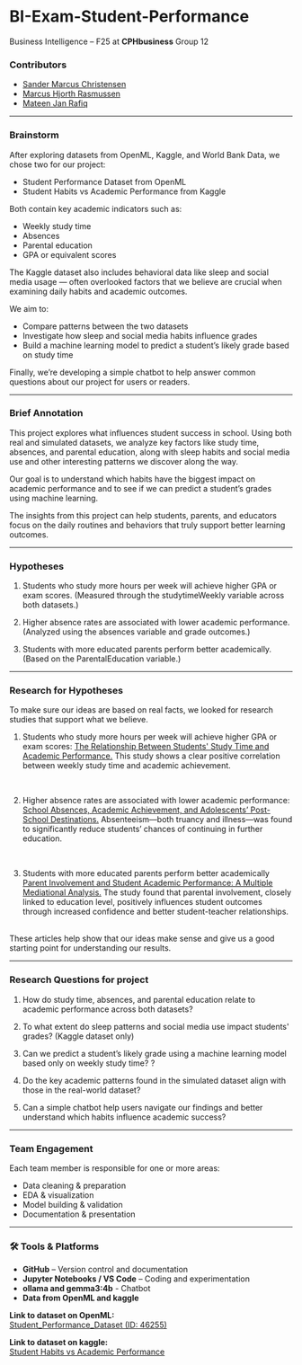 #  BI-Exam-Student-Performance
Business Intelligence – F25 at **CPHbusiness** Group 12

### Contributors 
- [Sander Marcus Christensen](https://github.com/sanderMarcusChristensen) 
- [Marcus Hjorth Rasmussen](https://github.com/MarcusHjorth) 
- [Mateen Jan Rafiq](https://github.com/MateenCPH)

---
###  Brainstorm
After exploring datasets from OpenML, Kaggle, and World Bank Data, we chose two for our project:

- Student Performance Dataset from OpenML
- Student Habits vs Academic Performance from Kaggle

Both contain key academic indicators such as:

- Weekly study time
- Absences
- Parental education
- GPA or equivalent scores

The Kaggle dataset also includes behavioral data like sleep and social media usage — often overlooked factors that we believe are crucial when examining daily habits and academic outcomes.

We aim to:

- Compare patterns between the two datasets
- Investigate how sleep and social media habits influence grades
- Build a machine learning model to predict a student’s likely grade based on study time

Finally, we’re developing a simple chatbot to help answer common questions about our project for users or readers.

---

###  Brief Annotation
This project explores what influences student success in school. Using both real and simulated datasets, we analyze key factors like study time, absences, and parental education, along with sleep habits and social media use and other interesting patterns we discover along the way.

Our goal is to understand which habits have the biggest impact on academic performance and to see if we can predict a student’s grades using machine learning.

The insights from this project can help students, parents, and educators focus on the daily routines and behaviors that truly support better learning outcomes.

---


###  Hypotheses
1.  Students who study more hours per week will achieve higher GPA or exam scores.
(Measured through the studytimeWeekly variable across both datasets.)

2.  Higher absence rates are associated with lower academic performance.
(Analyzed using the absences variable and grade outcomes.)

3. Students with more educated parents perform better academically.
(Based on the ParentalEducation variable.)

---

###  Research for Hypotheses 
To make sure our ideas are based on real facts, we looked for research studies that support what we believe.

1.  Students who study more hours per week will achieve higher GPA or exam scores: [ The Relationship Between Students' Study Time and Academic Performance.](https://pdfs.semanticscholar.org/fdf4/53c5603d7af401953a5eaa49e9ec228d3aaa.pdf)
This study shows a clear positive correlation between weekly study time and academic achievement.

<br>


2.  Higher absence rates are associated with lower academic performance: 
[ School Absences, Academic Achievement, and Adolescents’ Post-School Destinations.](https://doi.org/10.1080/03054985.2024.2308520)
Absenteeism—both truancy and illness—was found to significantly reduce students’ chances of continuing in further education.

<br>

3. Students with more educated parents perform better academically 
[ Parent Involvement and Student Academic Performance: A Multiple Mediational Analysis.](https://pmc.ncbi.nlm.nih.gov/articles/PMC3020099/)
The study found that parental involvement, closely linked to education level, positively influences student outcomes through increased confidence and better student-teacher relationships.


<br> 
These articles help show that our ideas make sense and give us a good starting point for understanding our results.

---



###  Research Questions for project 
1. How do study time, absences, and parental education relate to academic performance across both datasets?

2. To what extent do sleep patterns and social media use impact students' grades? (Kaggle dataset only)

3. Can we predict a student’s likely grade using a machine learning model based only on weekly study time? ?

4. Do the key academic patterns found in the simulated dataset align with those in the real-world dataset?

5. Can a simple chatbot help users navigate our findings and better understand which habits influence academic success?

---


### Team Engagement
Each team member is responsible for one or more areas:
- Data cleaning & preparation  
- EDA & visualization  
- Model building & validation  
- Documentation & presentation  

---

###  🛠 Tools & Platforms
- **GitHub** – Version control and documentation  
- **Jupyter Notebooks / VS Code** – Coding and experimentation 
- **ollama and gemma3:4b**  - Chatbot 
- **Data from OpenML and kaggle**

**Link to dataset on OpenML:**  
[Student_Performance_Dataset (ID: 46255)](https://www.openml.org/search?type=data&status=active&id=46255&sort=runs)

**Link to dataset on kaggle:**  
[Student Habits vs Academic Performance](https://www.kaggle.com/datasets/jayaantanaath/student-habits-vs-academic-performance)
